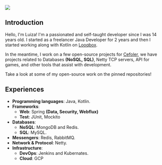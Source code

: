 <img align="center" src="https://github-readme-stats.vercel.app/api?username=mluizaa00&count_private=true&show_icons=true&hide_title=true&theme=dark"/>

## Introduction

Hello, I'm Luiza! I'm a passionated and self-taught developer since I was 14 years old. I started as a freelancer Java Developer for 2 years and then I started working along with Kotlin on [Looqbox](https://www.looqbox.com/).

In the meantime, I work on a few open-source projects for [Cefoler](https://github.com/cefoler), we have projects related to Databases **(NoSQL, SQL)**, Netty TCP servers, API for games, and other tools that assist with development.

Take a look at some of my open-source work on the pinned repositories!

## Experiences

- **Programming languages**: Java, Kotlin.
- **Frameworks**:
   - **Web**: Spring **(Data, Security, Webflux)**
   - **Test**: JUnit, Mockito
- **Databases**:
   - **NoSQL**: MongoDB and Redis.
   - **SQL**: MySQL.
- **Messengers**: Redis, RabbitMQ.
- **Network & Protocol**: Netty.
- **Infrastructure**:
   - **DevOps**: Jenkins and Kubernates.
   - **Cloud**: GCP
